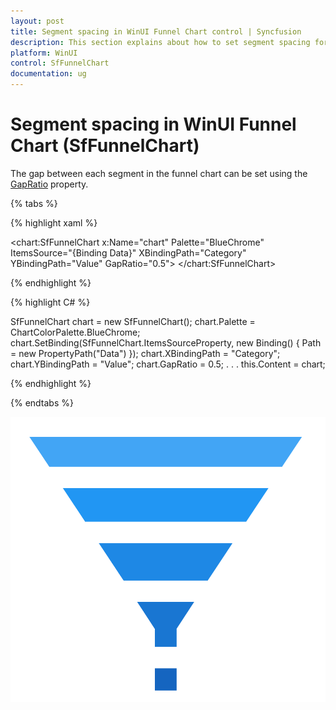 ```yaml
---
layout: post
title: Segment spacing in WinUI Funnel Chart control | Syncfusion
description: This section explains about how to set segment spacing for the Syncfusion WinUI Funnel Chart (SfFunnelChart) control
platform: WinUI
control: SfFunnelChart
documentation: ug
---
```


# Segment spacing in WinUI Funnel Chart (SfFunnelChart)

The gap between each segment in the funnel chart can be set using the [GapRatio]() property.

{% tabs %} 

{% highlight xaml %}

<chart:SfFunnelChart x:Name="chart"
        Palette="BlueChrome"
        ItemsSource="{Binding Data}" 
        XBindingPath="Category" 
        YBindingPath="Value" 
        GapRatio="0.5">
</chart:SfFunnelChart>
 
{% endhighlight %}

{% highlight C# %}

SfFunnelChart chart = new SfFunnelChart();
chart.Palette = ChartColorPalette.BlueChrome;
chart.SetBinding(SfFunnelChart.ItemsSourceProperty, new Binding() { Path = new PropertyPath("Data") });
chart.XBindingPath = "Category";
chart.YBindingPath = "Value";
chart.GapRatio = 0.5;
. . . 
this.Content = chart;

{% endhighlight %}

{% endtabs %}

![Segment spacing in WinUI Funnel Chart](Segment-spacing_images/WinUI_Funnel_chart_Gap_Ratio.png)

